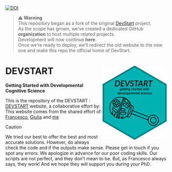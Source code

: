 

[![DOI](https://zenodo.org/badge/501816247.svg)](https://zenodo.org/doi/10.5281/zenodo.13361295)


> **⚠️ Warning**  
> This repository began as a fork of the original [DevStart](https://github.com/TommasoGhilardi/DevStart) project.  
> As the scope has grown, we’ve created a dedicated GitHub **organization** to host multiple related projects.  
> Development will now continue **here**.  
> Once we’re ready to deploy, we’ll redirect the old website to the new one and make this repo the official home of DevStart.



# DEVSTART <a href="[https://dplyr.tidyverse.org](https://tommasoghilardi.github.io/DevStart/)"><img src='images/LOGO.png' width='200' align="right" /></a>

**Getting Started with Developmental Cognitive Science**


This is the repository of the DEVSTART  : [DEVSTART](https://tommasoghilardi.github.io/DevStart/) website, a collaborative effort by:
This website comes from the shared effort of: [Francesco](https://www.ru.nl/en/people/poli-f), [Giulia](https://cbcd.bbk.ac.uk/people/students/giulia-serino) and [me](https://tommasoghilardi.github.io)



> [!CAUTION]
> We tried our best to offer the best and most accurate solutions. However, do always check the code and if the outputs make sense. Please get in touch if you spot any errors.
> We apologize in advance for our poor coding skills. Our scripts are not perfect, and they don’t mean to be. But, as Francesco always says, they work! And we hope they will support you during your PhD.
